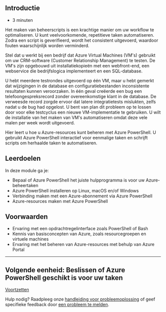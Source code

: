 ## Introductie

-   3 minuten

Het maken van beheerscripts is een krachtige manier om uw workflow te
optimaliseren. U kunt veelvoorkomende, repetitieve taken automatiseren.
Zodra een script is geverifieerd, wordt het consistent uitgevoerd,
waardoor fouten waarschijnlijk worden verminderd.

Stel dat u werkt bij een bedrijf dat Azure Virtual Machines (VM's)
gebruikt om uw CRM-software (Customer Relationship Management) te
testen. De VM's zijn opgebouwd uit installatiekopieën met een
webfront-end, een webservice die bedrijfslogica implementeert en een
SQL-database.

U hebt meerdere testrondes uitgevoerd op één VM, maar u hebt gemerkt dat
wijzigingen in de database en configuratiebestanden inconsistente
resultaten kunnen veroorzaken. In één geval creëerde een bug een
telefoongespreksrecord zonder overeenkomstige klant in de database. De
verweesde record zorgde ervoor dat latere integratietests mislukten,
zelfs nadat u de bug had opgelost. U bent van plan dit probleem op te
lossen door voor elke testcyclus een nieuwe VM-implementatie te
gebruiken. U wilt de installatie van het maken van VM's automatiseren
omdat deze vele malen per week wordt uitgevoerd.

Hier leert u hoe u Azure-resources kunt beheren met Azure PowerShell. U
gebruikt Azure PowerShell interactief voor eenmalige taken en schrijft
scripts om herhaalde taken te automatiseren.

## Leerdoelen

In deze module ga je:

-   Bepaal of Azure PowerShell het juiste hulpprogramma is voor uw
    Azure-beheertaken
-   Azure PowerShell installeren op Linux, macOS en/of Windows
-   Verbinding maken met een Azure-abonnement via Azure PowerShell
-   Azure-resources maken met Azure PowerShell

## Voorwaarden

-   Ervaring met een opdrachtregelinterface zoals PowerShell of Bash
-   Kennis van basisconcepten van Azure, zoals resourcegroepen en
    virtuele machines
-   Ervaring met het beheren van Azure-resources met behulp van Azure
    Portal

------------------------------------------------------------------------

## Volgende eenheid: Beslissen of Azure PowerShell geschikt is voor uw taken

[Voortzetten](https://docs.microsoft.com/en-us/learn/modules/automate-azure-tasks-with-powershell/2-decide-if-azure-powershell-is-right-for-your-tasks/)

Hulp nodig? Raadpleeg onze [handleiding voor
probleemoplossing](https://docs.microsoft.com/en-us/learn/support/troubleshooting?uid=learn.automate-azure-tasks-with-powershell.1-introduction&documentId=12b3f300-3d4d-9d19-1649-36d0e83ec3ec&versionIndependentDocumentId=309cc91c-1013-0472-e643-85327d85a13e&contentPath=%2FMicrosoftDocs%2Flearn-pr%2Fblob%2Flive%2Flearn-pr%2Fazure%2Fautomate-azure-tasks-with-powershell%2F1-introduction.yml&url=https%3A%2F%2Fdocs.microsoft.com%2Fen-us%2Flearn%2Fmodules%2Fautomate-azure-tasks-with-powershell%2F1-introduction&author=mirobb)
of geef specifieke feedback door [een probleem te
melden](https://docs.microsoft.com/en-us/learn/support/troubleshooting?uid=learn.automate-azure-tasks-with-powershell.1-introduction&documentId=12b3f300-3d4d-9d19-1649-36d0e83ec3ec&versionIndependentDocumentId=309cc91c-1013-0472-e643-85327d85a13e&contentPath=%2FMicrosoftDocs%2Flearn-pr%2Fblob%2Flive%2Flearn-pr%2Fazure%2Fautomate-azure-tasks-with-powershell%2F1-introduction.yml&url=https%3A%2F%2Fdocs.microsoft.com%2Fen-us%2Flearn%2Fmodules%2Fautomate-azure-tasks-with-powershell%2F1-introduction&author=mirobb#report-feedback).
